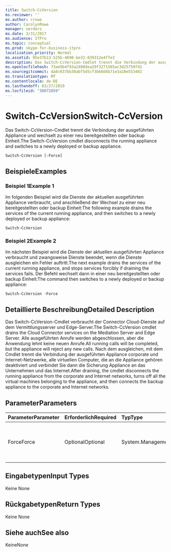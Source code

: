 ```yaml
---
title: Switch-CcVersion
ms.reviewer: ''
ms.author: crowe
author: CarolynRowe
manager: serdars
ms.date: 3/31/2017
ms.audience: ITPro
ms.topic: conceptual
ms.prod: skype-for-business-itpro
localization_priority: Normal
ms.assetid: 95e37b13-525b-4690-be32-839312e4ffe3
description: Das Switch-CcVersion-Cmdlet trennt die Verbindung der ausgeführten Appliance und wechselt zu einer neu bereitgestellten oder backup Einheit.
ms.openlocfilehash: 73ae9b4f93a2488dea29f3271565ac3d25759fd1
ms.sourcegitcommit: da8c037bb30abf5d5cf3b60d4b71e3a10e553402
ms.translationtype: MT
ms.contentlocale: de-DE
ms.lasthandoff: 03/27/2019
ms.locfileid: "30872859"
---
```

# <a name="switch-ccversion"></a><span data-ttu-id="64b0c-103">Switch-CcVersion</span><span class="sxs-lookup"><span data-stu-id="64b0c-103">Switch-CcVersion</span></span>
 
<span data-ttu-id="64b0c-104">Das Switch-CcVersion-Cmdlet trennt die Verbindung der ausgeführten Appliance und wechselt zu einer neu bereitgestellten oder backup Einheit.</span><span class="sxs-lookup"><span data-stu-id="64b0c-104">The Switch-CcVersion cmdlet disconnects the running appliance and switches to a newly deployed or backup appliance.</span></span> 
  
```
Switch-CcVersion [-Force]
```

## <a name="examples"></a><span data-ttu-id="64b0c-105">Beispiele</span><span class="sxs-lookup"><span data-stu-id="64b0c-105">Examples</span></span>
<span data-ttu-id="64b0c-106"><a name="Examples"> </a></span><span class="sxs-lookup"><span data-stu-id="64b0c-106"></span></span>

### <a name="example-1"></a><span data-ttu-id="64b0c-107">Beispiel 1</span><span class="sxs-lookup"><span data-stu-id="64b0c-107">Example 1</span></span>

<span data-ttu-id="64b0c-108">Im folgenden Beispiel wird die Dienste der aktuellen ausgeführten Appliance verbraucht, und anschließend der Wechsel zu einer neu bereitgestellten oder backup Einheit:</span><span class="sxs-lookup"><span data-stu-id="64b0c-108">The following example drains the services of the current running appliance, and then switches to a newly deployed or backup appliance:</span></span>
  
```
Switch-CcVersion
```

### <a name="example-2"></a><span data-ttu-id="64b0c-109">Beispiel 2</span><span class="sxs-lookup"><span data-stu-id="64b0c-109">Example 2</span></span>

<span data-ttu-id="64b0c-110">Im nächsten Beispiel wird die Dienste der aktuellen ausgeführten Appliance verbraucht und zwangsweise Dienste beendet, wenn die Dienste ausgleichen ein Fehler auftritt.</span><span class="sxs-lookup"><span data-stu-id="64b0c-110">The next example drains the services of the current running appliance, and stops services forcibly if draining the services fails.</span></span> <span data-ttu-id="64b0c-111">Der Befehl wechselt dann in einer neu bereitgestellten oder backup Einheit:</span><span class="sxs-lookup"><span data-stu-id="64b0c-111">The command then switches to a newly deployed or backup appliance:</span></span>
  
```
Switch-CcVersion -Force
```

## <a name="detailed-description"></a><span data-ttu-id="64b0c-112">Detaillierte Beschreibung</span><span class="sxs-lookup"><span data-stu-id="64b0c-112">Detailed Description</span></span>
<span data-ttu-id="64b0c-113"><a name="DetailedDescription"> </a></span><span class="sxs-lookup"><span data-stu-id="64b0c-113"></span></span>

<span data-ttu-id="64b0c-114">Das Switch-CcVersion-Cmdlet verbraucht der Connector Cloud-Dienste auf dem Vermittlungsserver und Edge-Server.</span><span class="sxs-lookup"><span data-stu-id="64b0c-114">The Switch-CcVersion cmdlet drains the Cloud Connector services on the Mediation Server and Edge Server.</span></span> <span data-ttu-id="64b0c-115">Alle ausgeführten Anrufe werden abgeschlossen, aber die Anwendung lehnt keine neuen Anrufe.</span><span class="sxs-lookup"><span data-stu-id="64b0c-115">All running calls will be completed, but the appliance will reject any new calls.</span></span> <span data-ttu-id="64b0c-116">Nach dem ausgleichen, mit dem Cmdlet trennt die Verbindung der ausgeführten Appliance corporate und Internet-Netzwerke, alle virtuellen Computer, die an die Appliance gehören deaktiviert und verbindet Sie dann die Sicherung Appliance an das Unternehmen und das Internet.</span><span class="sxs-lookup"><span data-stu-id="64b0c-116">After draining, the cmdlet disconnects the running appliance from the corporate and Internet networks, turns off all the virtual machines belonging to the appliance, and then connects the backup appliance to the corporate and Internet networks.</span></span>
  
## <a name="parameters"></a><span data-ttu-id="64b0c-117">Parameter</span><span class="sxs-lookup"><span data-stu-id="64b0c-117">Parameters</span></span>
<span data-ttu-id="64b0c-118"><a name="DetailedDescription"> </a></span><span class="sxs-lookup"><span data-stu-id="64b0c-118"></span></span>

|<span data-ttu-id="64b0c-119">**Parameter**</span><span class="sxs-lookup"><span data-stu-id="64b0c-119">**Parameter**</span></span>|<span data-ttu-id="64b0c-120">**Erforderlich**</span><span class="sxs-lookup"><span data-stu-id="64b0c-120">**Required**</span></span>|<span data-ttu-id="64b0c-121">**Typ**</span><span class="sxs-lookup"><span data-stu-id="64b0c-121">**Type**</span></span>|<span data-ttu-id="64b0c-122">**Beschreibung**</span><span class="sxs-lookup"><span data-stu-id="64b0c-122">**Description**</span></span>|
|:-----|:-----|:-----|:-----|
| <span data-ttu-id="64b0c-123">Force</span><span class="sxs-lookup"><span data-stu-id="64b0c-123">Force</span></span> <br/> | <span data-ttu-id="64b0c-124">Optional</span><span class="sxs-lookup"><span data-stu-id="64b0c-124">Optional</span></span> <br/> |<span data-ttu-id="64b0c-125">System.Management.Automation.SwitchParameter</span><span class="sxs-lookup"><span data-stu-id="64b0c-125">System.Management.Automation.SwitchParameter</span></span>  <br/> | <span data-ttu-id="64b0c-126">Beendet Dienste erzwingen, wenn die Dienste ausgleichen fällt aus.</span><span class="sxs-lookup"><span data-stu-id="64b0c-126">Stops services forcibly if draining the services fails.</span></span> <br/> |
   
## <a name="input-types"></a><span data-ttu-id="64b0c-127">Eingabetypen</span><span class="sxs-lookup"><span data-stu-id="64b0c-127">Input Types</span></span>
<span data-ttu-id="64b0c-128"><a name="InputTypes"> </a></span><span class="sxs-lookup"><span data-stu-id="64b0c-128"></span></span>

<span data-ttu-id="64b0c-129">Keine </span><span class="sxs-lookup"><span data-stu-id="64b0c-129">None</span></span>
  
## <a name="return-types"></a><span data-ttu-id="64b0c-130">Rückgabetypen</span><span class="sxs-lookup"><span data-stu-id="64b0c-130">Return Types</span></span>
<span data-ttu-id="64b0c-131"><a name="ReturnTypes"> </a></span><span class="sxs-lookup"><span data-stu-id="64b0c-131"></span></span>

<span data-ttu-id="64b0c-132">Keine </span><span class="sxs-lookup"><span data-stu-id="64b0c-132">None</span></span>
  
## <a name="see-also"></a><span data-ttu-id="64b0c-133">Siehe auch</span><span class="sxs-lookup"><span data-stu-id="64b0c-133">See also</span></span>
<span data-ttu-id="64b0c-134"><a name="ReturnTypes"> </a></span><span class="sxs-lookup"><span data-stu-id="64b0c-134"></span></span>

<span data-ttu-id="64b0c-135">Keine</span><span class="sxs-lookup"><span data-stu-id="64b0c-135">None</span></span>
  

